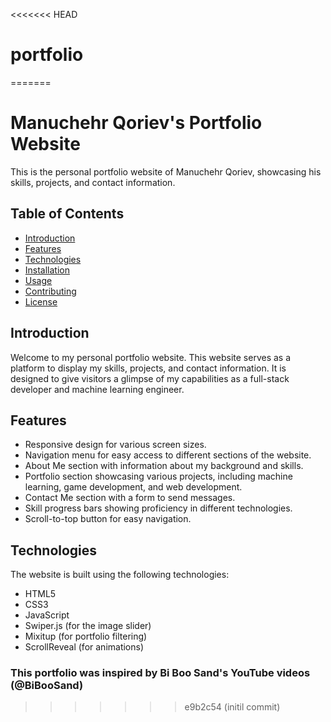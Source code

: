 <<<<<<< HEAD
# portfolio
=======
# Manuchehr Qoriev's Portfolio Website



This is the personal portfolio website of Manuchehr Qoriev, showcasing his skills, projects, and contact information.

## Table of Contents

- [Introduction](#introduction)
- [Features](#features)
- [Technologies](#technologies)
- [Installation](#installation)
- [Usage](#usage)
- [Contributing](#contributing)
- [License](#license)

## Introduction

Welcome to my personal portfolio website. This website serves as a platform to display my skills, projects, and contact information. It is designed to give visitors a glimpse of my capabilities as a full-stack developer and machine learning engineer.

## Features

- Responsive design for various screen sizes.
- Navigation menu for easy access to different sections of the website.
- About Me section with information about my background and skills.
- Portfolio section showcasing various projects, including machine learning, game development, and web development.
- Contact Me section with a form to send messages.
- Skill progress bars showing proficiency in different technologies.
- Scroll-to-top button for easy navigation.

## Technologies

The website is built using the following technologies:

- HTML5
- CSS3
- JavaScript
- Swiper.js (for the image slider)
- Mixitup (for portfolio filtering)
- ScrollReveal (for animations)

### This portfolio was inspired by Bi Boo Sand's YouTube videos (@BiBooSand)
>>>>>>> e9b2c54 (initil commit)

